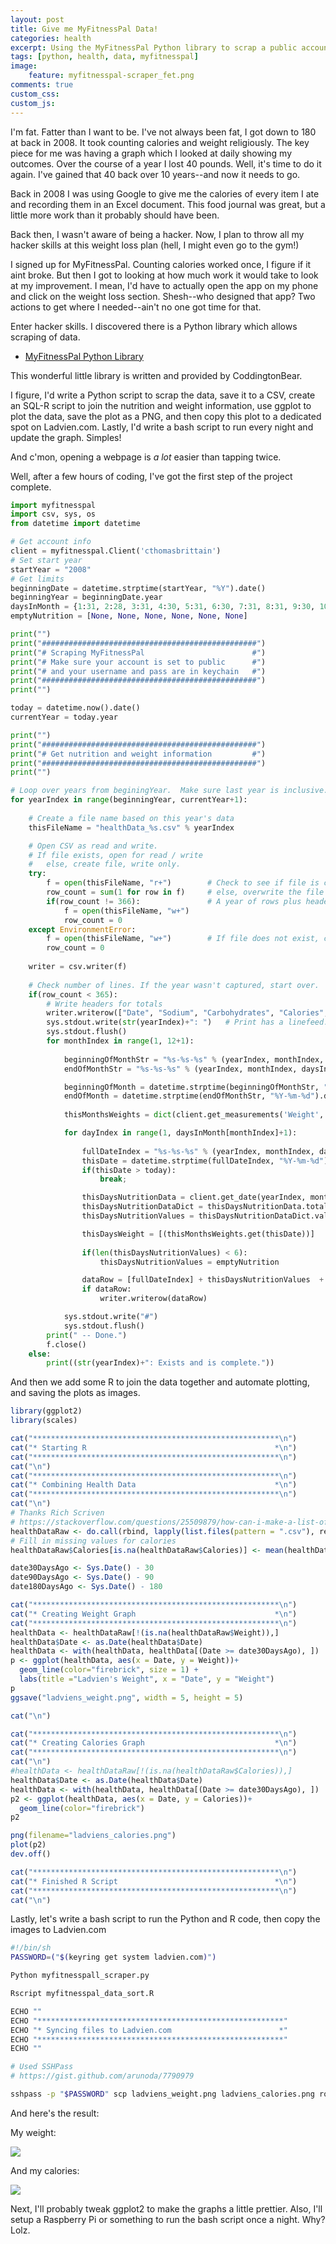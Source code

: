 ```yaml
---
layout: post
title: Give me MyFitnessPal Data!
categories: health
excerpt: Using the MyFitnessPal Python library to scrap a public account for health data
tags: [python, health, data, myfitnesspal]
image: 
    feature: myfitnesspal-scraper_fet.png
comments: true
custom_css:
custom_js: 
---
```


I'm fat.  Fatter than I want to be.  I've not always been fat, I got down to 180 at back in 2008.  It took counting calories and weight religiously.  The key piece for me was having a graph which I looked at daily showing my outcomes.  Over the course of a year I lost 40 pounds.  Well, it's time to do it again.  I've gained that 40 back over 10 years--and now it needs to go.

Back in 2008 I was using Google to give me the calories of every item I ate and recording them in an Excel document.  This food journal was great, but a little more work than it probably should have been.

Back then, I wasn't aware of being a hacker.  Now, I plan to throw all my hacker skills at this weight loss plan (hell, I might even go to the gym!)

I signed up for MyFitnessPal.  Counting calories worked once, I figure if it aint broke.  But then I got to looking at how much work it would take to look at my improvement.  I mean, I'd have to actually open the app on my phone and click on the weight loss section.  Shesh--who designed that app?  Two actions to get where I needed--ain't no one got time for that.  

Enter hacker skills.  I discovered there is a Python library which allows scraping of data.  

* [MyFitnessPal Python Library](https://github.com/coddingtonbear/python-myfitnesspal)

This wonderful little library is written and provided by CoddingtonBear.

I figure, I'd write a Python script to scrap the data, save it to a CSV, create an SQL-R script to join the nutrition and weight information, use ggplot to plot the data, save the plot as a PNG, and then copy this plot to a dedicated spot on Ladvien.com.  Lastly, I'd write a bash script to run every night and update the graph.  Simples!

And c'mon, opening a webpage is _a lot_ easier than tapping twice.

Well, after a few hours of coding, I've got the first step of the project complete.

```python
import myfitnesspal
import csv, sys, os
from datetime import datetime

# Get account info
client = myfitnesspal.Client('cthomasbrittain')
# Set start year
startYear = "2008"
# Get limits
beginningDate = datetime.strptime(startYear, "%Y").date()
beginningYear = beginningDate.year
daysInMonth = {1:31, 2:28, 3:31, 4:30, 5:31, 6:30, 7:31, 8:31, 9:30, 10:31, 11:30, 12:31}
emptyNutrition = [None, None, None, None, None, None]

print("")
print("################################################")
print("# Scraping MyFitnessPal                        #")
print("# Make sure your account is set to public      #")
print("# and your username and pass are in keychain   #")
print("################################################")
print("")

today = datetime.now().date()
currentYear = today.year

print("")
print("################################################")
print("# Get nutrition and weight information         #")
print("################################################")
print("")

# Loop over years from beginingYear.  Make sure last year is inclusive.
for yearIndex in range(beginningYear, currentYear+1):
    
    # Create a file name based on this year's data
    thisFileName = "healthData_%s.csv" % yearIndex

    # Open CSV as read and write.
    # If file exists, open for read / write
    #   else, create file, write only.
    try:
        f = open(thisFileName, "r+")        # Check to see if file is complete,
        row_count = sum(1 for row in f)     # else, overwrite the file
        if(row_count != 366):               # A year of rows plus headers, and an empty line at end.
            f = open(thisFileName, "w+")
            row_count = 0
    except EnvironmentError:
        f = open(thisFileName, "w+")        # If file does not exist, create it.
        row_count = 0
    
    writer = csv.writer(f)
    
    # Check number of lines. If the year wasn't captured, start over.
    if(row_count < 365):
        # Write headers for totals
        writer.writerow(["Date", "Sodium", "Carbohydrates", "Calories", "Fat", "Sugar", "Protein", "Weight"])
        sys.stdout.write(str(yearIndex)+": ")   # Print has a linefeed.
        sys.stdout.flush()
        for monthIndex in range(1, 12+1):
                
            beginningOfMonthStr = "%s-%s-%s" % (yearIndex, monthIndex, 1)
            endOfMonthStr = "%s-%s-%s" % (yearIndex, monthIndex, daysInMonth[monthIndex])

            beginningOfMonth = datetime.strptime(beginningOfMonthStr, "%Y-%m-%d").date()
            endOfMonth = datetime.strptime(endOfMonthStr, "%Y-%m-%d").date()
            
            thisMonthsWeights = dict(client.get_measurements('Weight', beginningOfMonth, endOfMonth))

            for dayIndex in range(1, daysInMonth[monthIndex]+1):
                
                fullDateIndex = "%s-%s-%s" % (yearIndex, monthIndex, dayIndex)
                thisDate = datetime.strptime(fullDateIndex, "%Y-%m-%d").date()
                if(thisDate > today):
                    break;

                thisDaysNutritionData = client.get_date(yearIndex, monthIndex, dayIndex)
                thisDaysNutritionDataDict = thisDaysNutritionData.totals
                thisDaysNutritionValues = thisDaysNutritionDataDict.values()

                thisDaysWeight = [(thisMonthsWeights.get(thisDate))]
                
                if(len(thisDaysNutritionValues) < 6):
                    thisDaysNutritionValues = emptyNutrition

                dataRow = [fullDateIndex] + thisDaysNutritionValues  + thisDaysWeight
                if dataRow:
                    writer.writerow(dataRow)

            sys.stdout.write("#")
            sys.stdout.flush()
        print(" -- Done.")
        f.close()
    else:
        print((str(yearIndex)+": Exists and is complete."))
```

And then we add some R to join the data together and automate plotting, and saving the plots as images.

```r
library(ggplot2)
library(scales)

cat("*******************************************************\n")
cat("* Starting R                                          *\n")
cat("*******************************************************\n")
cat("\n")
cat("*******************************************************\n")
cat("* Combining Health Data                               *\n")
cat("*******************************************************\n")
cat("\n")
# Thanks Rich Scriven
# https://stackoverflow.com/questions/25509879/how-can-i-make-a-list-of-all-dataframes-that-are-in-my-global-environment
healthDataRaw <- do.call(rbind, lapply(list.files(pattern = ".csv"), read.csv))
# Fill in missing values for calories
healthDataRaw$Calories[is.na(healthDataRaw$Calories)] <- mean(healthDataRaw$Calories, na.rm = TRUE)

date30DaysAgo <- Sys.Date() - 30
date90DaysAgo <- Sys.Date() - 90
date180DaysAgo <- Sys.Date() - 180

cat("*******************************************************\n")
cat("* Creating Weight Graph                               *\n")
cat("*******************************************************\n")
healthData <- healthDataRaw[!(is.na(healthDataRaw$Weight)),]
healthData$Date <- as.Date(healthData$Date)
healthData <- with(healthData, healthData[(Date >= date30DaysAgo), ])
p <- ggplot(healthData, aes(x = Date, y = Weight))+
  geom_line(color="firebrick", size = 1) +
  labs(title ="Ladvien's Weight", x = "Date", y = "Weight")
p
ggsave("ladviens_weight.png", width = 5, height = 5)

cat("\n")

cat("*******************************************************\n")
cat("* Creating Calories Graph                             *\n")
cat("*******************************************************\n")
cat("\n")
#healthData <- healthDataRaw[!(is.na(healthDataRaw$Calories)),]
healthData$Date <- as.Date(healthData$Date)
healthData <- with(healthData, healthData[(Date >= date30DaysAgo), ])
p2 <- ggplot(healthData, aes(x = Date, y = Calories))+
  geom_line(color="firebrick") 
p2

png(filename="ladviens_calories.png")
plot(p2)
dev.off()

cat("*******************************************************\n")
cat("* Finished R Script                                   *\n")
cat("*******************************************************\n")
cat("\n")
```

Lastly, let's write a bash script to run the Python and R code, then copy the images to Ladvien.com

```bash
#!/bin/sh
PASSWORD=("$(keyring get system ladvien.com)")

Python myfitnesspall_scraper.py

Rscript myfitnesspal_data_sort.R

ECHO ""
ECHO "*******************************************************"
ECHO "* Syncing files to Ladvien.com                        *"
ECHO "*******************************************************"
ECHO ""

# Used SSHPass
# https://gist.github.com/arunoda/7790979

sshpass -p "$PASSWORD" scp ladviens_weight.png ladviens_calories.png root@ladvien.com:/usr/share/nginx/html/images

```

And here's the result:

My weight:

![](/images/ladviens_weight.png)

And my calories:

![](/images/ladviens_calories.png)

Next, I'll probably tweak ggplot2 to make the graphs a little prettier.  Also, I'll setup a Raspberry Pi or something to run the bash script once a night. Why? Lolz.